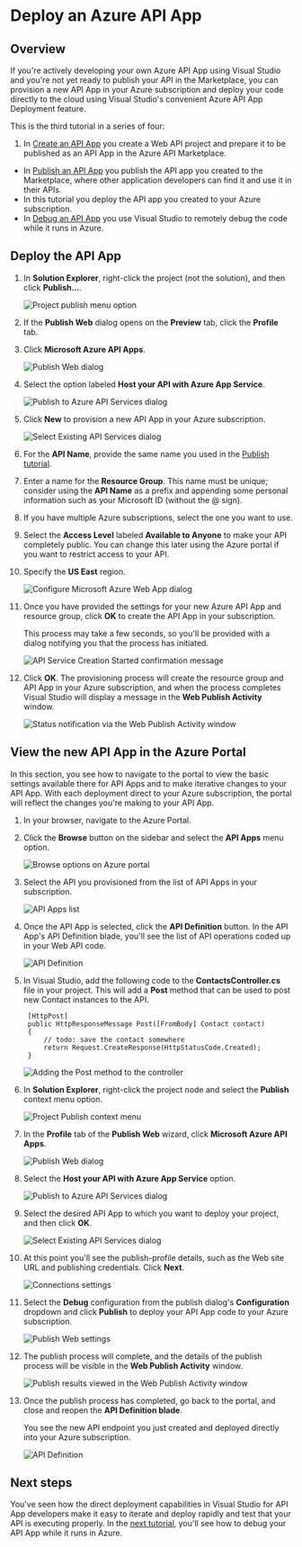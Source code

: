 <properties 
	pageTitle="Deploy an Azure API App" 
	description="Learn how to deploy an API App project to your Azure subscription." 
	services="app-service-api" 
	documentationCenter=".net" 
	authors="bradygaster" 
	manager="wpickett" 
	editor="jimbe"/>

<tags 
	ms.service="app-service-api" 
	ms.workload="web" 
	ms.tgt_pltfrm="dotnet" 
	ms.devlang="na" 
	ms.topic="article" 
	ms.date="2/19/2015" 
	ms.author="bradyg;tarcher"/>

# Deploy an Azure API App

## Overview

If you're actively developing your own Azure API App using Visual Studio and you're not yet ready to publish your API in the Marketplace, you can provision a new API App in your Azure subscription and deploy your code directly to the cloud using Visual Studio's convenient Azure API App Deployment feature. 

This is the third tutorial in a series of four:

1. In [Create an API App](../app-service-create-api-app/) you create a Web API project and prepare it to be published as an API App in the Azure API Marketplace.
* In [Publish an API App](../app-service-publish-api-app/) you publish the API app you created to the Marketplace, where other application developers can find it and use it in their APIs.
* In this tutorial you deploy the API app you created to your Azure subscription.
* In [Debug an API App](../app-service-remotely-debug-api-app/) you use Visual Studio to remotely debug the code while it runs in Azure.

## Deploy the API App 

1. In **Solution Explorer**, right-click the project (not the solution), and then click **Publish...**. 

	![Project publish menu option](./media/app-service-dotnet-deploy-api-app/20-publish-gesture.png)

2. If the **Publish Web** dialog opens on the **Preview** tab, click the **Profile** tab.

2. Click **Microsoft Azure API Apps**. 

	![Publish Web dialog](./media/app-service-dotnet-deploy-api-app/21-select-api-apps-for-publishing.png)

3. Select the option labeled **Host your API with Azure App Service**. 

	![Publish to Azure API Services dialog](./media/app-service-dotnet-deploy-api-app/22-select-host-api.png)

4. Click **New** to provision a new API App in your Azure subscription.

	![Select Existing API Services dialog](./media/app-service-dotnet-deploy-api-app/23-publish-to-apiapps.png)

5. For the **API Name**, provide the same name you used in the [Publish tutorial](../app-service-publish-api-app/).

7. Enter a name for the **Resource Group**. This name must be unique; consider using the **API Name** as a prefix and appending some personal information such as your Microsoft ID (without the @ sign).  

9. If you have multiple Azure subscriptions, select the one you want to use.

11. Select the **Access Level** labeled **Available to Anyone** to make your API completely public. You can change this later using the Azure portal if you want to restrict access to your API.

13. Specify the **US East** region.  

	![Configure Microsoft Azure Web App dialog](./media/app-service-dotnet-deploy-api-app/24-new-api-app-dialog.png)

6. Once you have provided the settings for your new Azure API App and resource group, click **OK** to create the API App in your subscription.

	This process may take a few seconds, so you'll be provided with a dialog notifying you that the process has initiated. 

	![API Service Creation Started confirmation message](./media/app-service-dotnet-deploy-api-app/25-api-provisioning-started.png)

7. Click **OK**. The provisioning process will create the resource group and API App in your Azure subscription, and when the process completes Visual Studio will display a message in the **Web Publish Activity** window. 

	![Status notification via the Web Publish Activity window](./media/app-service-dotnet-deploy-api-app/26-provisioning-success.png)

## View the new API App in the Azure Portal

In this section, you see how to navigate to the portal to view the basic settings available there for API Apps and to make iterative changes to your API App. With each deployment direct to your Azure subscription, the portal will reflect the changes you're making to your API App. 

1. In your browser, navigate to the Azure Portal. 

2. Click the **Browse** button on the sidebar and select the **API Apps** menu option.

	![Browse options on Azure portal](./media/app-service-dotnet-deploy-api-app/27-browse-in-portal.png)

3. Select the API you provisioned from the list of API Apps in your subscription.

	![API Apps list](./media/app-service-dotnet-deploy-api-app/28-view-api-list.png)

4. Once the API App is selected, click the **API Definition** button. In the API App's API Definition blade, you'll see the list of API operations coded up in your Web API code. 

	![API Definition](./media/app-service-dotnet-deploy-api-app/29-api-definition.png)

5. In Visual Studio, add the following code to the **ContactsController.cs** file in your project. This will add a **Post** method that can be used to post new Contact instances to the API. 

		[HttpPost]
		public HttpResponseMessage Post([FromBody] Contact contact)
		{
			// todo: save the contact somewhere
			return Request.CreateResponse(HttpStatusCode.Created);
		}
    
	![Adding the Post method to the controller](./media/app-service-dotnet-deploy-api-app/30-post-method-added.png)

7. In **Solution Explorer**, right-click the project node and select the **Publish** context menu option. 

	![Project Publish context menu](./media/app-service-dotnet-deploy-api-app/31-publish-gesture.png)

8. In the **Profile** tab of the **Publish Web** wizard, click **Microsoft Azure API Apps**.  

	![Publish Web dialog](./media/app-service-dotnet-deploy-api-app/32-select-api-apps.png)

9. Select the **Host your API with Azure App Service** option.

	![Publish to Azure API Services dialog](./media/app-service-dotnet-deploy-api-app/33-select-host.png)

10. Select the desired API App to which you want to deploy your project, and then click **OK**. 

	![Select Existing API Services dialog](./media/app-service-dotnet-deploy-api-app/35-select-the-web-site.png)

11. At this point you'll see the publish-profile details, such as the Web site URL and publishing credentials. Click **Next**.

	![Connections settings](./media/app-service-dotnet-deploy-api-app/36-publish-screen.png)

12. Select the **Debug** configuration from the publish dialog's **Configuration** dropdown and click **Publish** to deploy your API App code to your Azure subscription. 

	![Publish Web settings](./media/app-service-dotnet-deploy-api-app/36.5-select-debug-option.png)

13. The publish process will complete, and the details of the publish process will be visible in the **Web Publish Activity** window.

	![Publish results viewed in the Web Publish Activity window](./media/app-service-dotnet-deploy-api-app/37-publish-succeeded.png)
	
14. Once the publish process has completed, go back to the portal, and close and reopen the **API Definition blade**.

	You see the new API endpoint you just created and deployed directly into your Azure subscription.
 
	![API Definition](./media/app-service-dotnet-deploy-api-app/38-portal-with-post-method.png)

## Next steps

You've seen how the direct deployment capabilities in Visual Studio for API App developers make it easy to iterate and deploy rapidly and test that your API is executing properly. In the [next tutorial](../app-service-debug-api-app/), you'll see how to debug your API App while it runs in Azure.
